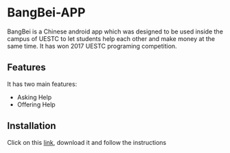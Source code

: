 # BangBei-APP
BangBei is a Chinese android app which was designed to be used inside the campus of UESTC to let students help each other and make money at the same time. It has won 2017 UESTC programing competition.
## Features
It has two main features: 
- Asking Help
- Offering Help
## Installation
Click on this [link](https://drive.google.com/drive/folders/1mYh1lzrUecEMLVlhI70oCcWoHa-5HqCm), download it and follow the instructions
